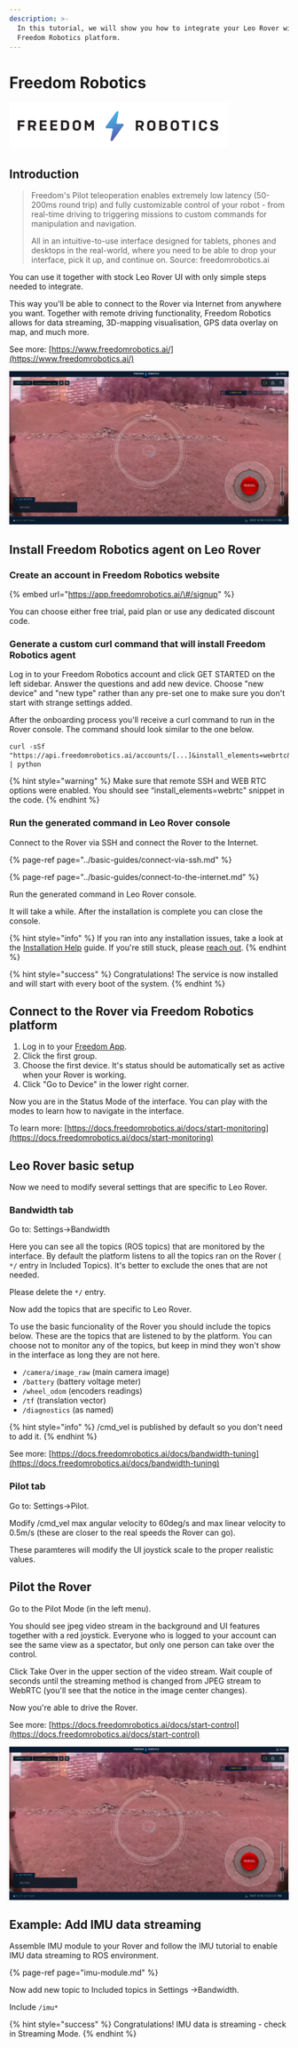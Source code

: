 ```yaml
---
description: >-
  In this tutorial, we will show you how to integrate your Leo Rover with
  Freedom Robotics platform.
---
```


# Freedom Robotics



![](../.gitbook/assets/zrzut-ekranu-z-2020-05-28-15-02-18.png)

## Introduction

> Freedom's Pilot teleoperation enables extremely low latency \(50-200ms round trip\) and fully customizable control of your robot - from real-time driving to triggering missions to custom commands for manipulation and navigation. 
>
> All in an intuitive-to-use interface designed for tablets, phones and desktops in the real-world, where you need to be able to drop your interface, pick it up, and continue on. Source: freedomrobotics.ai

You can use it together with stock Leo Rover UI with only simple steps needed to integrate. 

This way you'll be able to connect to the Rover via Internet from anywhere you want. Together with remote driving functionality, Freedom Robotics allows for data streaming, 3D-mapping visualisation, GPS data overlay on map, and much more.

See more: [https://www.freedomrobotics.ai/](https://www.freedomrobotics.ai/)

![](../.gitbook/assets/zrzut-ekranu-2020-08-5-o-14.19.19.png)

## Install Freedom Robotics agent on Leo Rover

### Create an account in Freedom Robotics website

{% embed url="https://app.freedomrobotics.ai/\#/signup" %}

You can choose either free trial, paid plan or use any dedicated discount code.

### Generate a custom curl command that will install Freedom Robotics agent

Log in to your Freedom Robotics account and click GET STARTED on the left sidebar. Answer the questions and add new device. Choose "new device" and "new type" rather than any pre-set one to make sure you don't start with strange settings added.

After the onboarding process you'll receive a curl command to run in the Rover console. The command should look similar to the one below.

```
curl -sSf "https://api.freedomrobotics.ai/accounts/[...]&install_elements=webrtc&auto_install_deps=true&ppa_is_allowed=true" | python
```

{% hint style="warning" %}
Make sure that remote SSH and WEB RTC options were enabled. You should see “install\_elements=webrtc" snippet in the code.
{% endhint %}

### Run the generated command in Leo Rover console

Connect to the Rover via SSH and connect the Rover to the Internet.

{% page-ref page="../basic-guides/connect-via-ssh.md" %}

{% page-ref page="../basic-guides/connect-to-the-internet.md" %}

Run the generated command in Leo Rover console.

It will take a while. After the installation is complete you can close the console.

{% hint style="info" %}
If you ran into any installation issues, take a look at the [Installation Help](https://docs.freedomrobotics.ai/docs/installation) guide. If you're still stuck, please [reach out](https://docs.freedomrobotics.ai/docs/contact-us).
{% endhint %}

{% hint style="success" %}
 Congratulations! The service is now installed and will start with every boot of the system.
{% endhint %}

## Connect to the Rover via Freedom Robotics platform

1. Log in to your [Freedom App](https://app.freedomrobotics.ai/).
2. Click the first group.
3. Choose the first device. It's status should be automatically set as active when your Rover is working.
4. Click "Go to Device" in the lower right corner.

Now you are in the Status Mode of the interface. You can play with the modes to learn how to navigate in the interface.

To learn more: [https://docs.freedomrobotics.ai/docs/start-monitoring](https://docs.freedomrobotics.ai/docs/start-monitoring)

## Leo Rover basic setup

Now we need to modify several settings that are specific to Leo Rover.

### Bandwidth tab

Go to: Settings-&gt;Bandwidth

Here you can see all the topics \(ROS topics\) that are monitored by the interface. By default the platform listens to all the topics ran on the Rover \( `*/` entry in Included Topics\). It's better to exclude the ones that are not needed.

Please delete the `*/` entry.

Now add the topics that are specific to Leo Rover.

To use the basic funcionality of the Rover you should include the topics below. These are the topics that are listened to by the platform. You can choose not to monitor any of the topics, but keep in mind they won't show in the interface as long they are not here. 

* `/camera/image_raw` \(main camera image\)
* `/battery` \(battery voltage meter\)
* `/wheel_odom` \(encoders readings\)
* `/tf` \(translation vector\)
* `/diagnostics` \(as named\)

{% hint style="info" %}
/cmd\_vel is published by default so you don't need to add it. 
{% endhint %}

See more: [https://docs.freedomrobotics.ai/docs/bandwidth-tuning](https://docs.freedomrobotics.ai/docs/bandwidth-tuning)

### Pilot tab

Go to: Settings-&gt;Pilot.

Modify /cmd\_vel max angular velocity to 60deg/s and max linear velocity to 0.5m/s \(these are closer to the real speeds the Rover can go\).

These paramteres will modify the UI joystick scale to the proper realistic values.

## Pilot the Rover

Go to the Pilot Mode \(in the left menu\).

You should see jpeg video stream in the background and UI features together with a red joystick. Everyone who is logged to your account can see the same view as a spectator, but only one person can take over the control.

Click Take Over in the upper section of the video stream. Wait couple of seconds until the streaming method is changed from JPEG stream to WebRTC \(you'll see that the notice in the image center changes\).

Now you're able to drive the Rover.

See more: [https://docs.freedomrobotics.ai/docs/start-control](https://docs.freedomrobotics.ai/docs/start-control)

![](../.gitbook/assets/zrzut-ekranu-2020-08-5-o-14.19.19.png)

## Example: Add IMU data streaming

Assemble IMU module to your Rover and follow the IMU tutorial to enable IMU data streaming to ROS environment.

{% page-ref page="imu-module.md" %}

Now add new topic to Included topics in Settings -&gt;Bandwidth. 

Include `/imu*`

{% hint style="success" %}
Congratulations! IMU data is streaming - check in Streaming Mode.
{% endhint %}

